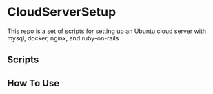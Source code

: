 # CloudServerSetup

This repo is a set of scripts for setting up an Ubuntu cloud server with mysql, docker, nginx, and ruby-on-rails

## Scripts

<!-- TODO: write a list of scripts and outline the order they should be run in -->

## How To Use

<!-- TODO: Write a description of how to use this repo -->
